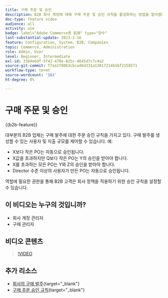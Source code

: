 ```yaml
---
title: 구매 주문 및 승인
description: B2B 회사 계정에 대해 구매 주문 및 승인 규칙을 활성화하는 방법을 알아봅니다.
doc-type: feature video
audience: all
activity: use
badge: label="Adobe Commerce용 B2B" type="양수"
last-substantial-update: 2023-2-16
feature: Configuration, System, B2B, Companies
topic: Commerce, Administration
role: Admin, User
level: Beginner, Intermediate
exl-id: 3384e6df-5f42-470e-825c-4645d7c7c4a2
source-git-commit: f7aa1f0063cbcad6d331a13817214b1bf2158571
workflow-type: tm+mt
source-wordcount: '163'
ht-degree: 0%

---
```


# 구매 주문 및 승인

{{b2b-feature}}

대부분의 B2B 업체는 구매 발주에 대한 주문 승인 규칙을 가지고 있다. 구매 발주를 생성할 수 있는 사용자 및 지출 규모를 제어할 수 있습니다. 예:

- X보다 작은 PO는 자동으로 승인됩니다.
- X값을 초과하지만 Q보다 작은 PO는 Y의 승인을 받아야 합니다.
- X를 초과하는 모든 PO는 Y와 Z의 승인을 받아야 합니다.
- Director 수준 이상의 사용자가 만든 PO는 자동으로 승인됩니다.

역할에 필요한 권한을 통해 B2B 고객은 회사 정책을 적용하기 위한 승인 규칙을 설정할 수 있습니다.

## 이 비디오는 누구의 것입니까?

- 회사 계정 관리자
- 구매 관리자

## 비디오 콘텐츠

>[!VIDEO](https://video.tv.adobe.com/v/344450?quality=12&learn=on)

## 추가 리소스

- [회사의 구매 발주](https://experienceleague.adobe.com/docs/commerce-admin/b2b/purchase-orders/purchase-order-flow.html){target="_blank"}
- [구매 주문 승인 규칙](https://experienceleague.adobe.com/docs/commerce-admin/b2b/purchase-orders/account-dashboard-approval-rules.html){target="_blank"}
